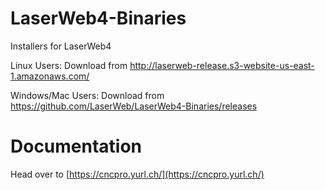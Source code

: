 # LaserWeb4-Binaries
Installers for LaserWeb4

Linux Users: Download from http://laserweb-release.s3-website-us-east-1.amazonaws.com/

Windows/Mac Users: Download from https://github.com/LaserWeb/LaserWeb4-Binaries/releases

# Documentation

Head over to [https://cncpro.yurl.ch/](https://cncpro.yurl.ch/)
